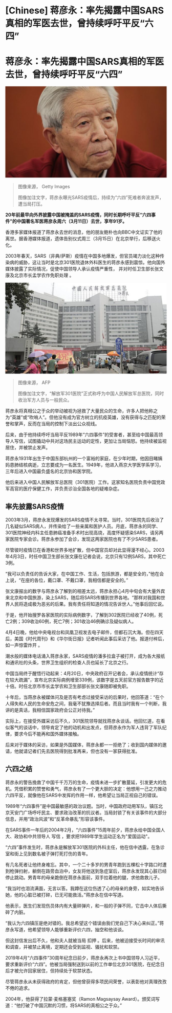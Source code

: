 # [Chinese] 蒋彦永：率先揭露中国SARS真相的军医去世，曾持续呼吁平反“六四”

#  蒋彦永：率先揭露中国SARS真相的军医去世，曾持续呼吁平反“六四”


![蒋彦永医生（资料图片）](_128977641_8efd42bc-1039-4cb8-af08-d699bbea2f91.jpg)

> 图像来源，  Getty Images
>
> 图像加注文字，蒋彦永曝光SARS疫情后，持续为“六四”死难者奔波发声，遭当局打压。

**20年前最早向外界披露中国被掩盖的SARS疫情，同时长期呼吁平反“六四事件”的中国著名军医蒋彦永周六（3月11日）去世，享年91岁。**

香港多家媒体报道了蒋彦永去世的消息，他的朋友鲍朴也向BBC中文证实了他的离世。据香港媒体报道，遗体告别仪式周三（3月15日）在北京举行，后移送火化。

2003年春天，SARS（非典/萨斯）疫情在中国多地爆发，但官员竭力淡化这种传染病的威胁，这让当时是北京301医院退休外科医生的蒋彦永感到震惊。他向国外媒体披露了实际情况，促使中国领导人承认疫情严重性， 并对时任卫生部长张文康及北京市长孟学农作免职处理  。

![北京中国解放军301医院（资料图片）](_128968526_gettyimages-118280675.jpg)

> 图像来源，  AFP
>
> 图像加注文字，“解放军301医院”正式称呼为中国人民解放军总医院，同时收治军方人员与一般民众。

蒋彦永将真相公之于众的举动被视为拯救了大量民众的生命，许多人把他称之为“英雄”或“吹哨人”。但他没有成为官方树立的抗疫英雄，没有获得与之匹配的荣誉和掌声，反而在当局的控制下淡出公众视线。

后来，由于他持续呼吁当局平反1989年“六四事件”的受害者，甚至给中国最高领导人写信，试图撬动中共对这场民主运动的定性，更加让当局恼怒。他持续被监视居住，并被禁止发声。

蒋彦永1931年出生于中国东部杭州的一个富裕的家庭，在少年时期，他因目睹姨妈患肺结核病逝，立志要成为一名医生。1949年，他进入燕京大学医学系学习，三年后进入中国最负盛名的北京协和医学院。

他后来进入中国人民解放军总医院（301医院）工作。这家知名医院负责中国党政军高官的医疗保健工作，并负责诊治全国各地的疑难杂症。

##  率先披露SARS疫情

2003年3月，蒋彦永发现爆发的SARS疫情不太寻常。当时，301医院先后收治了几名疑似SARS病人，并传染给了一些亲属和医护人员。月底，蒋彦永的同学、301医院神经内科主任患肺癌准备手术时出现高烧，高度怀疑感染SARS，请另两家医院专家会诊。蒋彦永参加了会诊，发现这两家医院也有了不少SARS患者。

尽管彼时疫情已在香港和世界多地扩散，但中国官员却对此显得漫不经心。2003年4月3日，时任中国卫生部长张文康在记者会说，北京只有12例SARS，其中死亡3例。

“我可以负责任的告诉大家，在中国工作、生活，包括旅游，都是安全的，”他在会上说，“在座的各位，戴口罩、不戴口罩，我相信都是安全的。”

张文康报出的数字与蒋彦永了解到的相差太远，蒋彦永担心4月中旬会有大量外宾来北京和中国旅游，染上SARS，随后将SARS传播到世界各地。“那样对我国和世界人民将造成极为恶劣的后果。我有责任将知道的情况告诉世人。”他事后回忆说。

于是，他开始搜罗各家医院的实际病例数字，了解到302医院已经收了40例，死亡2例；309收治60例，死亡7例；301收治46例确诊及疑似病人。

4月4日晚，他给中央电视台和凤凰卫视发去电子邮件，但都石沉大海。但在四天后，美国《时代周刊》和《华尔街日报》记者听闻此事后采访了他。报道付梓后， 如一声惊雷炸开  。

潮水般的媒体电话涌入蒋彦永家，SARS疫情的潘多拉盒子被打开，成为各大报纸和通讯社的头条，世界卫生组织的检查人员也延长了北京之行。

中国当局终于醒悟行动起来：4月20日，中央政府召开记者会，承认疫情统计“存在较大疏漏”，宣布北京实际病例增至339例，该数字是五天前官方报告数字的近十倍。时任北京市市长孟学农和卫生部部长张文康随即被免职。

十年后，当蒋彦永被媒体问及是否有考虑过接受采访的后果时，他回答道：“在个人得失和人民的生命安危之间，我毫不犹豫选择后者。而且当时我有一个判断，我讲的是真话，我相信国家政府会公正对待我。”

实际上，在接受外媒采访后不久，301医院领导就找蒋彦永谈话。他回忆道，在看似客气的谈话中，领导肯定了他的动机和出发点，但蒋彦永作为军人违背了军队纪律，要求今后不能再和国外媒体接触。

后来对于媒体的采访，如果是外国媒体，蒋彦永都一一拒绝了；收到国内媒体的邀请，他就请记者们先去医院得到批准再来，但也没有一家获得批准。

##  六四之结

蒋彦永的警告挽救了中国千千万万的生命，疫情未进一步扩散蔓延，引发更大的危机。凭借积累的赞誉和勇气，蒋彦永有了一个更大胆的决定：他想用一己之力推动六四平反，就像他在SARS中发挥的作用一样，他希望让当局正视自己的错误。

1989年“六四事件”是中国最敏感的政治议题。当时，中国政府动用军队，镇压北京天安门广场呼吁民主、要求政治改革的抗议者。当局封锁了有关该事件的大部分信息，并用“政治风波”和“反革命暴乱”形容该事件。


在SARS事件一年后的2004年2月，“六四事件”15周年前夕，蒋彦永给中国全国人大、政协和中共领导人 写信  ，要求把1989年学生运动正名为"爱国运动"。

“六四”事件发生时，蒋彦永是解放军301医院的外科主任，他在信中透露，在急诊室和街上见到数名被子弹打死打伤的青年。

有几名死者让他终身难忘。其中，一个二十多岁的男青年跑到五棵松十字路口时遭到枪弹扫射，躺倒在路旁血泊中，女友将他送到急症室后，蒋彦永发现其心脏已经停止跳动。男青年的母亲跪倒在蒋彦永面前，双手拉着他的腿，求他救救儿子。

“我当时也泪流满面，无言以答。我蹲在这位伤透了心的母亲的身旁，如实地告诉她，他的心脏已被打碎，已无可能救活。”蒋彦永在信中写道。

他表示，医生们发现伤员体内有大量碎弹片，和一般的子弹不同，它击中人体后撕碎了内脏。

“我认为六四镇压是绝对错的。我总希望这个错误由我们党自己下决心来纠正。”蒋彦永写道，他希望领导人能够重新评价六四，抽空和他谈谈。

但这封信发出后不久，他和夫人就被当局 扣押  。后来，他被迫接受长时间的审讯和调查，并被禁止离境，定期还会受到监视、骚扰和软禁。

2019年4月“六四事件”30周年纪念日前夕，蒋彦永再次上书中国领导人习近平，要求重新评价“六四”。他被当局强制送到以前的工作单位北京301医院，在纪念日后才被允许回家居住，但持续处于软禁状态。

尽管蒋彦永从未获得政府的肯定，但他曾获得多项民间荣誉，以表彰他对真理孜孜不倦的追求。

2004年，他获得了拉蒙·麦格塞塞奖（Ramon Magsaysay Award）。颁奖词写道：“他打破了中国沉默的习惯，将SARS的真相公之于众。”


